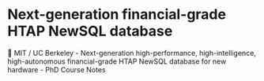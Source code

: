 # Next-generation financial-grade HTAP NewSQL database
:rainbow: MIT / UC Berkeley - Next-generation high-performance, high-intelligence, high-autonomous financial-grade HTAP NewSQL database for new hardware - PhD Course Notes
